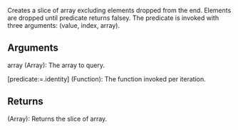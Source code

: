 Creates a slice of array excluding elements dropped from the end. Elements are dropped until predicate returns falsey. The predicate is invoked with three arguments: (value, index, array).


## Arguments
array (Array): The array to query.

[predicate:=.identity] (Function): The function invoked per iteration.


## Returns

(Array): Returns the slice of array.
